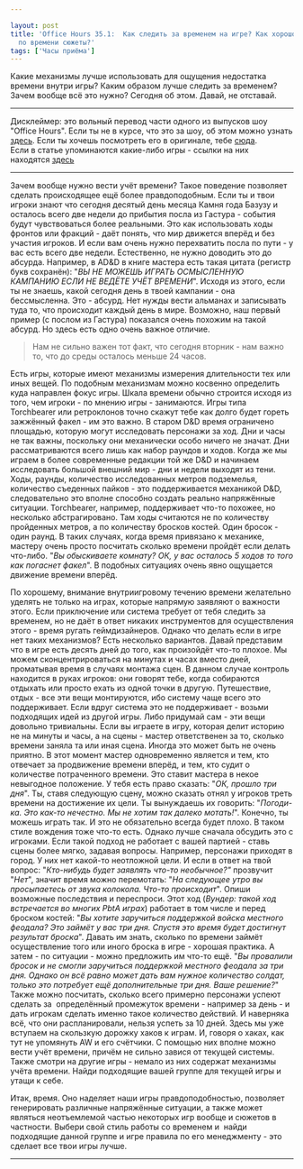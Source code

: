 ```yaml
---

layout: post
title: 'Office Hours 35.1:  Как следить за временем на игре? Как хорошо отыграть ограниченные
  по времени сюжеты?'
tags: ['Часы приёма']
---
```


Какие механизмы лучше использовать для ощущения недостатка времени внутри игры? Каким образом лучше следить за временем? Зачем вообще всё это нужно? Сегодня об этом. Давай, не отставай.



* * *





Дисклеймер: это вольный перевод части одного из выпусков шоу "Office Hours". Если ты не в курсе, что это за шоу, об этом можно узнать [здесь](https://rpgbasement.xyz/2017-03-21-o_o_wtf/). Если ты хочешь посмотреть его в оригинале, тебе [сюда](https://www.youtube.com/playlist?list=PLAmPx8nWedFVGdrP2JmcYzdvZC8sWV5b4).  
Если в статье упоминаются какие-либо игры - ссылки на них находятся [здесь](https://rpgbasement.xyz/2017-07-08-o_o_b_s/)





* * *



Зачем вообще нужно вести учёт времени? Такое поведение позволяет сделать происходящее ещё более правдоподобным. Если ты и твои игроки знают что сегодня десятый день месяца Камня года Базузу и осталось всего две недели до прибытия посла из Гастура - события будут чувствоваться более реальными. Это как использовать ходы фронтов или фракций - даёт понять, что мир движется вперёд и без участия игроков. И если вам очень нужно перехватить посла по пути - у вас есть всего две недели. Естественно, не нужно доводить это до абсурда. Например, в AD&D в книге мастера есть такая цитата (регистр букв сохранён): "_ВЫ НЕ МОЖЕШЬ ИГРАТЬ ОСМЫСЛЕННУЮ КАМПАНИЮ ЕСЛИ НЕ ВЕДЁТЕ УЧЁТ ВРЕМЕНИ_". Исходя из этого, если ты не знаешь, какой сегодня день в твоей кампании - она бессмысленна. Это - абсурд. Нет нужды вести альманах и записывать туда то, что происходит каждый день в мире.
Возможно, наш первый пример (с послом из Гастура) показался очень похожим на такой абсурд. Но здесь есть одно очень важное отличие.



> Нам не сильно важен тот факт, что сегодня вторник - нам важно то, что до среды осталось меньше 24 часов.



Есть игры, которые имеют механизмы измерения длительности тех или иных вещей. По подобным механизмам можно косвенно определить куда направлен фокус игры. Шкала времени обычно строится исходя из того, чем игроки - по мнению игры - занимаются. Игры типа Torchbearer или ретроклонов точно скажут тебе как долго будет гореть зажжённый факел - им это важно. В старом D&D время ограничено площадью, которую могут исследовать персонажи за ход. Дни и часы не так важны, поскольку они механически особо ничего не значат. Дни рассматриваются всего лишь как набор раундов и ходов. Когда же мы играем в более современные редакции той же D&D и начинаем исследовать большой внешний мир - дни и недели выходят из тени. Ходы, раунды, количество исследованных метров подземелья, количество съеденных пайков - это поддерживается механикой D&D, следовательно это вполне способно создать реально напряжённые ситуации. Torchbearer, например, поддерживает что-то похожее, но несколько абстрагировано. Там ходы считаются не по количеству пройденных метров, а по количеству бросков костей. Один бросок - один раунд.
В таких случаях, когда время привязано к механике, мастеру очень просто посчитать сколько времени пройдёт если делать что-либо. "_Вы обыскиваете комнату? ОК, у вас осталось 5 ходов то того как погаснет факел_". В подобных ситуациях очень явно ощущается движение времени вперёд.

По хорошему, внимание внутриигровому течению времени желательно уделять не только на играх, которые напрямую заявляют о важности этого. Если приключение или система требует от тебя следить за временем, но не даёт в ответ никаких инструментов для осуществления этого - время ругать геймдизайнеров. Однако что делать если в игре нет таких механизмов? Есть несколько вариантов. Давай представим что в игре есть десять дней до того, как произойдёт что-то плохое. Мы можем сконцентрироваться на минутах и часах вместо дней, проматывая время в случаях монтажа сцен. В данном случае контроль находится в руках игроков: они говорят тебе, когда собираются отдыхать или просто ехать из одной точки в другую. Путешествие, отдых - все эти вещи монтируются, ибо систему чаще всего это поддерживает. Если вдруг система это не поддерживает - возьми подходящих идей из другой игры. Либо придумай сам - эти вещи довольно тривиальны.
Если вы играете в игру, которая делит историю не на минуты и часы, а на сцены - мастер ответственен за то, сколько времени заняла та или иная сцена. Иногда это может быть не очень приятно. В этот момент мастер одновременно является и тем, кто отвечает за продвижение времени вперёд, и тем, кто судит о количестве потраченного времени. Это ставит мастера в некое невыгодное положение. У тебя есть право сказать: "_ОК, прошло три дня_". Ты, ставя следующую сцену, можно сказать отнял у игроков треть времени на достижение их цели. Ты вынуждаешь их говорить: "_Погоди-ка. Это как-то нечестно. Мы не хотим так далеко мотать!_". Конечно, ты можешь играть так. И это не обязательно всегда будет плохо. В таком стиле вождения тоже что-то есть. Однако лучше сначала обсудить это с игроками.
Если такой подход не работает с вашей партией - ставь сцены более мягко, задавая вопросы. Например, персонажи приходят в город. У них нет какой-то неотложной цели. И если в ответ на твой вопрос: "_Кто-нибудь будет заявлять что-то необычное?"_ прозвучит "_Нет_", значит время можно перемотать: "_На следующее утро вы просыпаетесь от звука колокола. Что-то происходит_". Опиши возможные последствия и переспроси. Этот ход (_Вундер: такой ход встречается во многих PbtA играх_) работает в том числе и перед броском костей: "_Вы хотите заручиться поддержкой войска местного феодала? Это займёт у вас три дня. Спустя это время будет достигнут результат броска_". Давать им знать, сколько по времени займёт осуществление того или иного броска в игре - хорошая практика. А затем - по ситуации - можно предложить им что-то ещё. "_Вы провалили бросок и не смогли заручиться поддержкой местного феодала за три дня. Однако он всё равно может дать вам нужное количество солдат, только это потребует ещё дополнительные три дня. Ваше решение?_"
Также можно посчитать, сколько всего примерно персонажи успеют сделать за  определённый промежуток времени - например за день - и дать игрокам сделать именно такое количество действий. И наверняка всё, что они распланировали, нельзя успеть за 10 дней. Здесь мы уже вступаем на скользкую дорожку хаков к играм. И, говоря о хаках, как тут не упомянуть AW и его счётчики. С помощью них вполне можно вести учёт времени, причём не сильно завися от текущей системы. Также смотри на другие игры - немало из них содержат механизмы учёта времени. Найди подходящие вашей группе для текущей игры и утащи к себе.

Итак, время. Оно наделяет наши игры правдоподобностью, позволяет генерировать различные напряжённые ситуации, а также может являться неотъемлемой частью некоторых игр вообще и сюжетов в частности. Выбери свой стиль работы со временем и  найди подходящие данной группе и игре правила по его менеджменту - это сделает все твои игры лучше.



* * *











